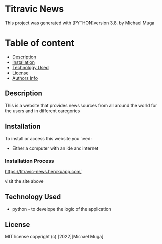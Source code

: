 # Titravic News

This project was generated with [PYTHON]version 3.8.
by Michael Muga


# Table of content

+ [Description](#description)
+ [Installation ](#Installation)
+ [Technology Used](#technology-used)
+ [License](#License)
+ [Authors Info](#author-Info)

## Description
This is a website that provides news sources from all around the world for the users and in different caregories
## Installation
To install or access this website you need:

* Either a computer with an ide and internet

### Installation Process
https://titravic-news.herokuapp.com/

visit the site above


## Technology Used
* python - to develope the logic of the application

## License
MIT license
copyright (c) [2022][Michael Muga]
